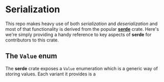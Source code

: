 # Serialization

This repo makes heavy use of both _serialization_ and _deserialization_ and most of that functionality is derived from the popular [**serde**]() crate. Here's we're simply providing a handy reference to key aspects of **serde** for contributors to this crate.

## The `Value` enum

The **serde** crate exposes a `Value` enumeration which is a generic way of storing values. Each variant it provides is a  